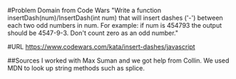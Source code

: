 #Problem Domain from Code Wars
"Write a function insertDash(num)/InsertDash(int num) that will insert dashes ('-') between each two odd numbers in num. For example: if num is 454793 the output should be 4547-9-3. Don't count zero as an odd number."

#URL
https://www.codewars.com/kata/insert-dashes/javascript

##Sources
I worked with Max Suman and we got help from Collin. We used MDN to look up string methods such as splice. 